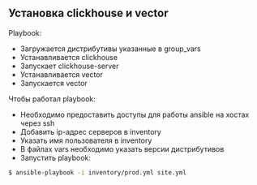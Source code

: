 ## Установка clickhouse и vector

Playbook:
 - Загружается дистрибутивы указанные в group_vars
 - Устанавливается clickhouse
 - Запускает clickhouse-server
 - Устанавливается vector
 - Запускается vector

Чтобы работал playbook:
 - Необходимо предоставить доступы для работы ansible на хостах через ssh
 - Добавить ip-адрес серверов в inventory
 - Указать имя пользователя в inventory
 - В файлах vars необходимо указать версии дистрибутивов
 - Запустить playbook:

```bash
$ ansible-playbook -i inventory/prod.yml site.yml
```